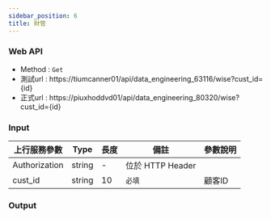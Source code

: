 ```yaml
---
sidebar_position: 6
title: 財管
---
```


### Web API
- Method : `Get`
- 測試url : https://tiumcanner01/api/data_engineering_63116/wise?cust_id={id}
- 正式url : https://piuxhoddvd01/api/data_engineering_80320/wise?cust_id={id}

### Input

| 上行服務參數        | Type   | 長度 | 備註             | 參數說明      |
|---------------|--------|----|----------------|-----------|
| Authorization | string | -  | 位於 HTTP Header |           |
| cust_id    | string | 10 | `必填`             | 顧客ID  |
### Output
